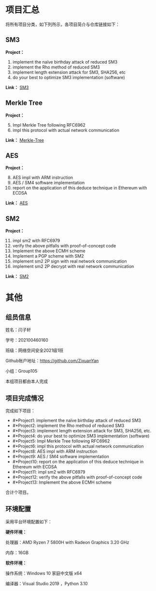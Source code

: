 # 项目汇总

将所有项目分类，如下列所示，各项目简介与仓库链接如下：

## SM3

**Project：**
1. implement the naïve birthday attack of reduced SM3
2. implement the Rho method of reduced SM3
3. implement length extension attack for SM3, SHA256, etc
4. do your best to optimize SM3 implementation (software)

**Link：** 
[SM3](https://github.com/ZixuanYan/Homework-Group105/tree/SM3)

## Merkle Tree
**Project：**

5. Impl Merkle Tree following RFC6962
6. impl this protocol with actual network communication

**Link：** 
[Merkle-Tree](https://github.com/ZixuanYan/Homework-Group105/tree/Merkle-Tree)

## AES
**Project：**

8. AES impl with ARM instruction
9. AES / SM4 software implementation
10. report on the application of this deduce technique in Ethereum with ECDSA

**Link：** 
[AES](https://github.com/ZixuanYan/Homework-Group105/tree/AES)
## SM2
**Project：**

11. impl sm2 with RFC6979
12. verify the above pitfalls with proof-of-concept code
13. Implement the above ECMH scheme
14. Implement a PGP scheme with SM2
15. implement sm2 2P sign with real network communication
16. implement sm2 2P decrypt with real network communication

**Link：** 
[SM2](https://github.com/ZixuanYan/Homework-Group105/tree/SM2)
# 其他

## 组员信息

姓名：闫子轩

学号：202100460160

班级：网络空间安全2021级1班

Github账户地址：https://github.com/ZixuanYan

小组：Group105

本组项目都由本人完成
## 项目完成情况

完成如下项目：
- #*Project1: implement the naïve birthday attack of reduced SM3
- #*Project2: implement the Rho method of reduced SM3
- #*Project3: implement length extension attack for SM3, SHA256, etc.
- #*Project4: do your best to optimize SM3 implementation (software)
- #*Project5: Impl Merkle Tree following RFC6962
- #*Project6: impl this protocol with actual network communication
- #*Project8: AES impl with ARM instruction
- #*Project9: AES / SM4 software implementation
- #*Project10: report on the application of this deduce technique in Ethereum with ECDSA
- #*Project11: impl sm2 with RFC6979
- #*Project12: verify the above pitfalls with proof-of-concept code
- #*Project13: Implement the above ECMH scheme

合计个项目。
## 环境配置

采用平台环境配置如下：

**硬件环境：**

处理器：AMD Ryzen 7 5800H with Radeon Graphics 3.20 GHz

内存：16GB

**软件环境：**

操作系统：Windows 10 家庭中文版 x64

编译器：Visual Studio 2019 ，Python 3.10 



